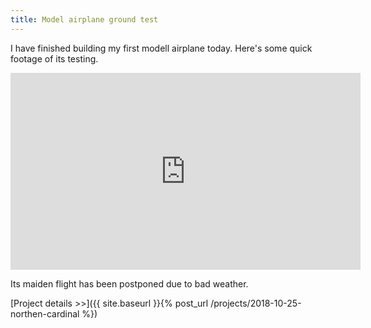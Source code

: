 ```yaml
---
title: Model airplane ground test
---
```

I have finished building my first modell airplane today. Here's some quick footage of its testing.

<div class="video-wrapper">
<iframe width="560" height="315" src="https://www.youtube-nocookie.com/embed/-8jaoX8r52g?rel=0&amp;ecver=1" frameborder="0" allow="autoplay; encrypted-media" allowfullscreen></iframe>
</div>

Its maiden flight has been postponed due to bad weather.

[Project details >>]({{ site.baseurl }}{% post_url /projects/2018-10-25-northen-cardinal %})